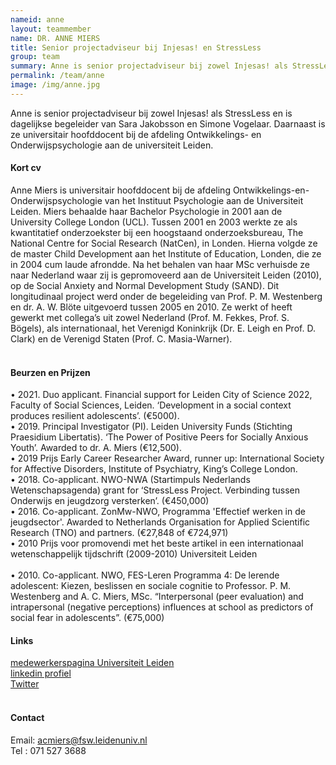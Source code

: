 ```yaml
---
nameid: anne
layout: teammember
name: DR. ANNE MIERS
title: Senior projectadviseur bij Injesas! en StressLess
group: team
summary: Anne is senior projectadviseur bij zowel Injesas! als StressLess en is dagelijkse begeleider van Sara Jakobsson en Simone Vogelaar. Daarnaast is ze universitair hoofddocent bij de afdeling Ontwikkelings- en Onderwijspsychologie aan de universiteit Leiden. 
permalink: /team/anne
image: /img/anne.jpg
---
```


Anne is senior projectadviseur bij zowel Injesas! als StressLess en is dagelijkse begeleider van Sara Jakobsson en Simone Vogelaar. Daarnaast is ze universitair hoofddocent bij de afdeling Ontwikkelings- en Onderwijspsychologie aan de universiteit Leiden.


#### Kort cv
Anne Miers is universitair hoofddocent bij de afdeling Ontwikkelings-en-Onderwijspsychologie van het Instituut Psychologie aan de Universiteit Leiden. 
Miers behaalde haar Bachelor Psychologie in 2001 aan de University College London (UCL). Tussen 2001 en 2003 werkte ze als kwantitatief onderzoekster bij een hoogstaand onderzoeksbureau, The National Centre for Social Research (NatCen), in Londen. Hierna volgde ze de master Child Development aan het Institute of Education, Londen, die ze in 2004 cum laude afrondde. Na het behalen van haar MSc verhuisde ze naar Nederland waar zij is gepromoveerd aan de Universiteit Leiden (2010), op de Social Anxiety and Normal Development Study (SAND). Dit longitudinaal project werd onder de begeleiding van Prof. P. M. Westenberg en dr. A. W. Blöte uitgevoerd tussen 2005 en 2010. Ze werkt of heeft gewerkt met collega’s uit zowel Nederland (Prof. M. Fekkes, Prof. S. Bögels), als internationaal, het Verenigd Koninkrijk (Dr. E. Leigh en Prof. D. Clark) en de Verenigd Staten (Prof. C. Masia-Warner). 
<br>
<br>
#### Beurzen en Prijzen
•	2021. Duo applicant. Financial support for Leiden City of Science 2022, Faculty of Social Sciences, Leiden. ‘Development in a social context produces resilient adolescents’. (€5000).
<br>
•	2019. Principal Investigator (PI). Leiden University Funds (Stichting Praesidium Libertatis). ‘The Power of Positive Peers for Socially Anxious Youth’. Awarded to dr. A. Miers (€12,500). 
<br>
•	2019 Prijs Early Career Researcher Award, runner up: International Society for Affective Disorders, Institute of Psychiatry, King’s College London. 
<br>
•	2018. Co-applicant. NWO-NWA (Startimpuls Nederlands Wetenschapsagenda) grant for ‘StressLess Project. Verbinding tussen Onderwijs en jeugdzorg versterken’. (€450,000)
<br>
•	2016. Co-applicant. ZonMw-NWO, Programma 'Effectief werken in de jeugdsector'. Awarded to Netherlands Organisation for Applied Scientific Research (TNO) and partners. (€27,848 of €724,971)
<br>
•	2010 Prijs voor promovendi met het beste artikel in een internationaal wetenschappelijk tijdschrift (2009-2010) Universiteit Leiden  
<br>
•	2010. Co-applicant. NWO, FES-Leren Programma 4: De lerende adolescent: Kiezen, beslissen en sociale cognitie to Professor. P. M. Westenberg and A. C. Miers, MSc. “Interpersonal (peer evaluation) and intrapersonal (negative perceptions) influences at school as predictors of social fear in adolescents”. (€75,000) 
<br>

#### Links
[medewerkerspagina Universiteit Leiden](https://www.universiteitleiden.nl/en/staffmembers/anne-miers#tab-12)
<br>
[linkedin profiel](https://www.linkedin.com/in/anne-miers-58303312/)
<br>
[Twitter](https://twitter.com/AnneMiers/)
<br>
<br>
#### Contact
Email: acmiers@fsw.leidenuniv.nl
<br>
Tel : 071 527 3688
